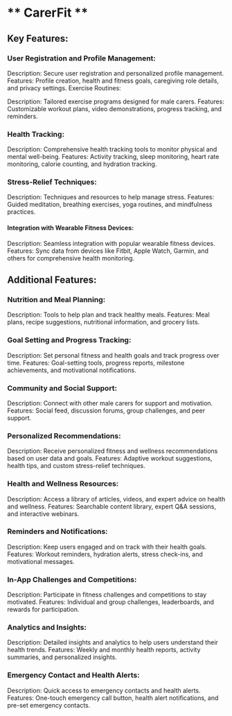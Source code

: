 # ** CarerFit ** 

## Key Features:

### User Registration and Profile Management:

  Description: Secure user registration and personalized profile management.
  Features: Profile creation, health and fitness goals, caregiving role details, and privacy settings.
  Exercise Routines:

  Description: Tailored exercise programs designed for male carers.
  Features: Customizable workout plans, video demonstrations, progress tracking, and reminders.

### Health Tracking:

  Description: Comprehensive health tracking tools to monitor physical and mental well-being.
  Features: Activity tracking, sleep monitoring, heart rate monitoring, calorie counting, and hydration tracking.

### Stress-Relief Techniques:

  Description: Techniques and resources to help manage stress.
  Features: Guided meditation, breathing exercises, yoga routines, and mindfulness practices.

#### Integration with Wearable Fitness Devices:

  Description: Seamless integration with popular wearable fitness devices.
  Features: Sync data from devices like Fitbit, Apple Watch, Garmin, and others for comprehensive health monitoring.

## Additional Features:

### Nutrition and Meal Planning:

  Description: Tools to help plan and track healthy meals.
  Features: Meal plans, recipe suggestions, nutritional information, and grocery lists.

### Goal Setting and Progress Tracking:

  Description: Set personal fitness and health goals and track progress over time.
  Features: Goal-setting tools, progress reports, milestone achievements, and motivational notifications.

### Community and Social Support:

  Description: Connect with other male carers for support and motivation.
  Features: Social feed, discussion forums, group challenges, and peer support.

### Personalized Recommendations:

  Description: Receive personalized fitness and wellness recommendations based on user data and goals.
  Features: Adaptive workout suggestions, health tips, and custom stress-relief techniques.

### Health and Wellness Resources:

  Description: Access a library of articles, videos, and expert advice on health and wellness.
  Features: Searchable content library, expert Q&A sessions, and interactive webinars.

### Reminders and Notifications:

  Description: Keep users engaged and on track with their health goals.
  Features: Workout reminders, hydration alerts, stress check-ins, and motivational messages.

### In-App Challenges and Competitions:

  Description: Participate in fitness challenges and competitions to stay motivated.
  Features: Individual and group challenges, leaderboards, and rewards for participation.

### Analytics and Insights:

  Description: Detailed insights and analytics to help users understand their health trends.
  Features: Weekly and monthly health reports, activity summaries, and personalized insights.

### Emergency Contact and Health Alerts:

  Description: Quick access to emergency contacts and health alerts.
  Features: One-touch emergency call button, health alert notifications, and pre-set emergency contacts.